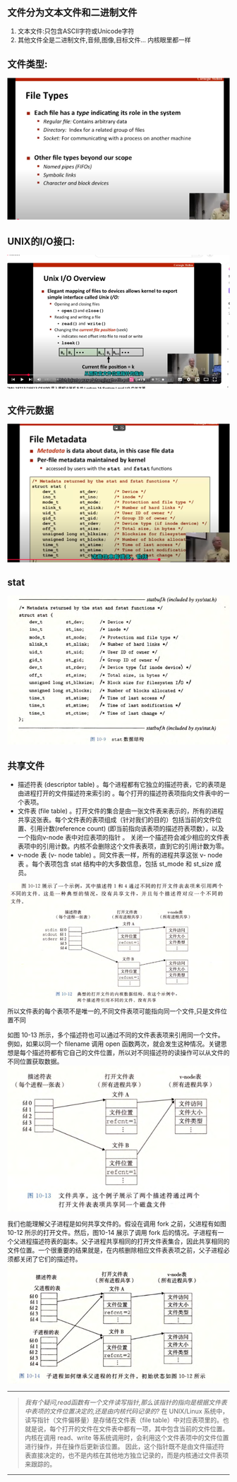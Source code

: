 ## 文件分为文本文件和二进制文件

1. 文本文件:只包含ASCII字符或Unicode字符
2. 其他文件全是二进制文件,音频,图像,目标文件...
   内核眼里都一样

## 文件类型:

![alt text](image.png)

## UNIX的I/O接口:

![alt text](image-1.png)

## 文件元数据

![alt text](image-2.png)

## stat
![alt text](image-3.png)

## 共享文件
- 描述符表 (descriptor table) 。每个进程都有它独立的描述符表，它的表项是由进程打开的文件描述符来索引的 。每个打开的描述符表项指向文件表中的一个表项。
- 文件表 (file table) 。打开文件的集合是由一张文件表来表示的，所有的进程共享这张表。每个文件表的表项组成（针对我们的目的）包括当前的文件位置、引用计数(reference count) (即当前指向该表项的描述符表项数），以及一个指向v-node 表中对应表项的指针 。 关闭一个描述符会减少相应的文件表表项中的引用计数。内核不会删除这个文件表表项，直到它的引用计数为零。
- v-node 表 (v- node table) 。同文件表一样，所有的进程共享这张 v- node 表 。每个表项包含 stat 结构中的大多数信息，包括 st_mode 和 st_size 成员。

![alt text](image-4.png)
所以文件表的每个表项不是唯一的,不同文件表项可能指向同一个文件,只是文件位置不同

如图 10-13 所示，多个描述符也可以通过不同的文件表表项来引用同一个文件。例如，如果以同一个 filename 调用 open 函数两次，就会发生这种情况。关键思想是每个描述符都有它自己的文件位置，所以对不同描述符的读操作可以从文件的不同位置获取数据。
![alt text](image-5.png)

我们也能理解父子进程是如何共享文件的。假设在调用 fork 之前，父进程有如图 10-12 所示的打开文件。然后，图10-14 展示了调用 fork 后的情况。子进程有一个父进程描述符表的副本。父子进程共享相同的打开文件表集合，因此共享相同的文件位置。一个很重要的结果就是，在内核删除相应文件表表项之前，父子进程必须都关闭了它们的描述符。
![alt text](image-6.png)

---
>*我有个疑问,read函数有一个文件读写指针,那么该指针的指向是根据文件表中表项的文件位置决定的,还是由内核代码记录的?*
>在 UNIX/Linux 系统中，读写指针（文件偏移量）是存储在文件表（file table）中对应表项里的。也就是说，每个打开的文件在文件表中都有一项，其中包含当前的文件位置。内核在调用 read、write 等系统调用时，会利用这个文件表项中的文件位置进行操作，并在操作后更新该位置。
>因此，这个指针既不是由文件描述符表直接决定的，也不是内核在其他地方独立记录的，而是内核通过文件表项来跟踪的。

---